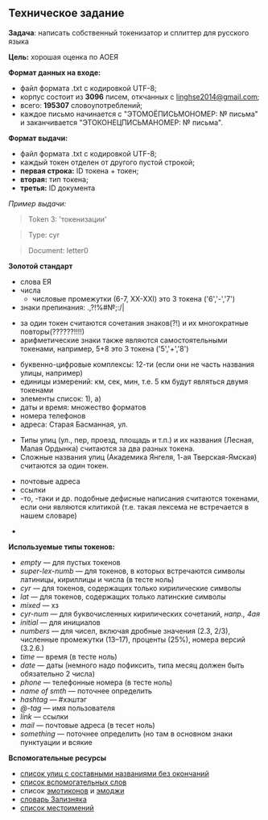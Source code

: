 ## Техническое задание
**Задача**: написать собственный токенизатор и сплиттер для русского языка

**Цель:** хорошая оценка по АОЕЯ

**Формат данных на входе:**

* файл формата .txt с кодировкой UTF-8;
* корпус состоит из **3096** писем, откчанных с linghse2014@gmail.com;
* всего: **195307** словоупотреблений;
* каждое письмо начинается с "ЭТОМОЁПИСЬМОНОМЕР: № письма" и заканчивается "ЭТОКОНЕЦПИСЬМАНОМЕР: № письма".

**Формат выдачи:**

* файл формата .txt с кодировкой UTF-8;
* каждый токен отделен от другого пустой строкой;
* **первая строка:** ID токена + токен;
* **вторая:** тип токена;
* **третья:** ID документа

*Пример выдачи:*

> Token 3: 'токенизации'

> Type: cyr

> Document: letter0

**Золотой стандарт**

* слова ЕЯ
* числа
  - числовые промежутки (6-7, ХХ-ХХI) это 3 токена ('6','-','7')
* знаки препинания: .,?!%#№;:/\|
 - за один токен считаются сочетания знаков(?!) и их многократные повторы(??????!!!!)
 - арифметические знаки также являются самостоятельными токенами, например, 5+8 это 3 токена ('5','+','8')
* буквенно-цифровые комплексы: 12-ти (если они не часть названия улицы, например)
* единицы измерений: км, сек, мин, т.е. 5 км будут являться двумя токенами
* элементы список: 1), а)
* даты и время: множество форматов
* номера телефонов
* адреса: Старая Басманная, ул. 
 - Типы улиц (ул., пер, проезд, площадь и т.п.) и их названия (Лесная, Малая Ордынка) считаются за два разных токена. 
 - Сложные названия улиц (Академика Янгеля, 1-ая Тверская-Ямская) считаются за один токен.

* почтовые адреса
* ссылки
* -то, -таки и др. подобные дефисные написания считаются токенами, если они являются клитикой (т.е. такая лексема не встречается в нашем словаре)
 - 

**Используемые типы токенов:**
* *empty* — для пустых токенов
* *super-lex-numb* — для токенов, в которых встречаются символы латиницы, кириллицы и числа (в тесте ноль)
* *cyr* — для токенов, содержащих только кирилические символы
* *lat* — для токенов, содержащих только латинские символы
* *mixed* — хз
* *cyr-num* — для буквочисленных кирилических сочетаний, *напр., 4ая*
* *initial* — для инициалов
* *numbers* — для чисел, включая дробные значения (2.3, 2/3), численные промежутки (13–17), проценты (25%), номера версий (3.2.6.)
* *time* — время (в тесте ноль)
* *date* — даты (немного надо пофиксить, типа месяц должен быть обязательно 2 числа)
* *phone* — телефонные номера (в тесте ноль)
* *name of smth* — поточнее определить
* *hashtag* — #хэштэг
* *@-tag* — имя пользователя
* *link* — ссылки
* *mail* — почтовые адреса (в тесет ноль)
* *something* — поточнее определить (но там в основном знаки пунктуации и всякие 

**Вспомогательные ресурсы**
* [список улиц с составными названиями без окончаний](./double_street_name.txt)
* [список вспомогательных слов](./helpword.txt)
* список [эмотиконов](./emoticons.txt) и [эмоджи](./emoji.txt)
* [словарь Зализняка](./zdf-win.txt)
* [список местоимений](./pronouns.txt)
